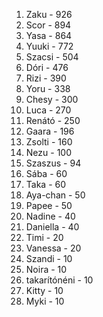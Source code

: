 1. Zaku - 926
2. Scor - 894
3. Yasa - 864
4. Yuuki - 772
5. Szacsi - 504
6. Dóri - 476
7. Rizi - 390
8. Yoru - 338
9. Chesy - 300
10. Luca - 270
11. Renátó - 250
12. Gaara - 196
13. Zsolti - 160
14. Nezu - 100
15. Szaszus - 94
16. Sába - 60
16. Taka - 60
17. Aya-chan - 50
17. Papee - 50
18. Nadine - 40
18. Daniella - 40
19. Timi - 20
19. Vanessa - 20
20. Szandi - 10
20. Noira - 10
20. takarítónéni - 10
20. Kitty - 10
20. Myki - 10
